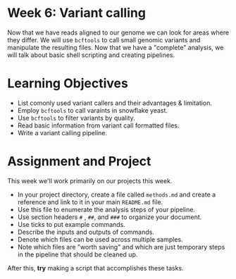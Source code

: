 # Week 6: Variant calling

Now that we have reads aligned to our genome we can look for areas where they differ.
We will use `bcftools` to call small genomic variants and manipulate the resulting files.
Now that we have a "complete" analysis, we will talk about basic shell scripting and creating pipelines.


# Learning Objectives

* List comonly used variant callers and their advantages & limitation. 
* Employ `bcftools` to call varaints in snowflake yeast.
* Use `bcftools` to filter variants by quality.
* Read basic information from variant call formatted files.
* Write a variant calling pipeline.

# Assignment and Project

This week we'll work primarily on our projects this week.

* In your project directory, create a file called `methods.md` and create a reference and link to it in your main `README.md` file.
* Use this file to enumerate the analysis steps of your pipeline.
* Use section headers `#` , `##`, and `###` to organize your document.
* Use ticks to put example commands.
* Describe the inputs and outputs of commands.
* Denote which files can be used across multiple samples.
* Note which files are "worth saving" and which are just temporary steps in the pipeline that should be cleaned up.

After this, **try** making a script that accomplishes these tasks.
